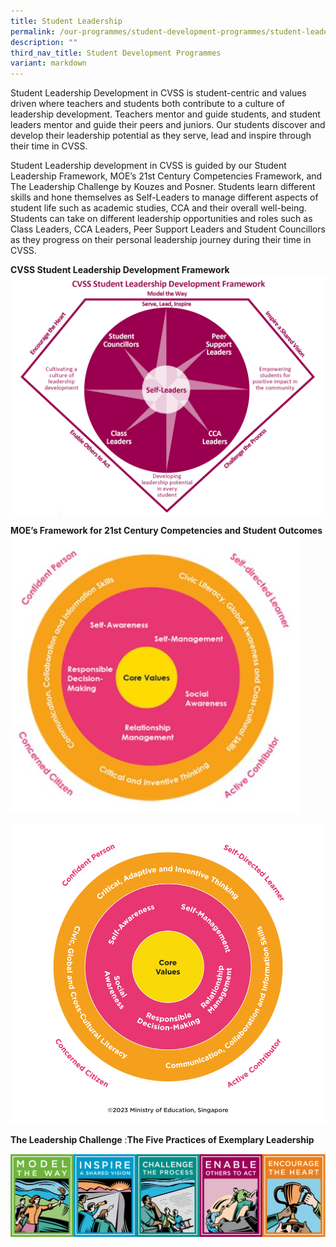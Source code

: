 ```yaml
---
title: Student Leadership
permalink: /our-programmes/student-development-programmes/student-leadership/
description: ""
third_nav_title: Student Development Programmes
variant: markdown
---
```

Student Leadership Development in CVSS is student-centric and values driven where teachers and students both contribute to a culture of leadership development. Teachers mentor and guide students, and student leaders mentor and guide their peers and juniors. Our students discover and develop their leadership potential as they serve, lead and inspire through their time in CVSS.

Student Leadership development in CVSS is guided by our Student Leadership Framework, MOE’s 21st Century Competencies Framework, and The Leadership Challenge by Kouzes and Posner. Students learn different skills and hone themselves as Self-Leaders to manage different aspects of student life such as academic studies, CCA and their overall well-being. Students can take on different leadership opportunities and roles such as Class Leaders, CCA Leaders, Peer Support Leaders and Student Councillors as they progress on their personal leadership journey during their time in CVSS.
           

**CVSS Student Leadership Development Framework**
![](/images/2023%20Student%20Dev%20Prog/Student%20Leadership/CVSS_SLC_2023.png)

**MOE’s Framework for 21st Century Competencies and Student Outcomes**
![](/images/2023%20Student%20Dev%20Prog/Student%20Leadership/21cc%20moe.JPG)

![](/images/2023%20Student%20Dev%20Prog/Student%20Leadership/21CC.png)

**The Leadership Challenge**
:**The Five Practices of Exemplary Leadership**

![](/images/2023%20Student%20Dev%20Prog/Student%20Leadership/5practicesTLC.jpg)